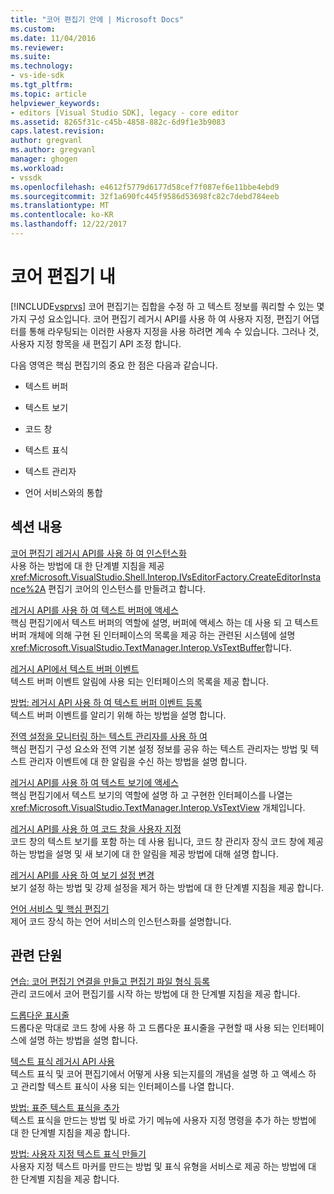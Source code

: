```yaml
---
title: "코어 편집기 안에 | Microsoft Docs"
ms.custom: 
ms.date: 11/04/2016
ms.reviewer: 
ms.suite: 
ms.technology:
- vs-ide-sdk
ms.tgt_pltfrm: 
ms.topic: article
helpviewer_keywords:
- editors [Visual Studio SDK], legacy - core editor
ms.assetid: 8265f31c-c45b-4858-882c-6d9f1e3b9083
caps.latest.revision: 
author: gregvanl
ms.author: gregvanl
manager: ghogen
ms.workload:
- vssdk
ms.openlocfilehash: e4612f5779d6177d58cef7f087ef6e11bbe4ebd9
ms.sourcegitcommit: 32f1a690fc445f9586d53698fc82c7debd784eeb
ms.translationtype: MT
ms.contentlocale: ko-KR
ms.lasthandoff: 12/22/2017
---
```

# <a name="inside-the-core-editor"></a>코어 편집기 내
[!INCLUDE[vsprvs](../code-quality/includes/vsprvs_md.md)] 코어 편집기는 집합을 수정 하 고 텍스트 정보를 쿼리할 수 있는 몇 가지 구성 요소입니다. 코어 편집기 레거시 API를 사용 하 여 사용자 지정, 편집기 어댑터를 통해 라우팅되는 이러한 사용자 지정을 사용 하려면 계속 수 있습니다. 그러나 것, 사용자 지정 항목을 새 편집기 API 조정 합니다.  
  
 다음 영역은 핵심 편집기의 중요 한 점은 다음과 같습니다.  
  
-   텍스트 버퍼  
  
-   텍스트 보기  
  
-   코드 창  
  
-   텍스트 표식  
  
-   텍스트 관리자  
  
-   언어 서비스와의 통합  
  
## <a name="in-this-section"></a>섹션 내용  
 [코어 편집기 레거시 API를 사용 하 여 인스턴스화](../extensibility/instantiating-the-core-editor-by-using-the-legacy-api.md)  
 사용 하는 방법에 대 한 단계별 지침을 제공 <xref:Microsoft.VisualStudio.Shell.Interop.IVsEditorFactory.CreateEditorInstance%2A> 편집기 코어의 인스턴스를 만들려고 합니다.  
  
 [레거시 API를 사용 하 여 텍스트 버퍼에 액세스](../extensibility/accessing-the-text-buffer-by-using-the-legacy-api.md)  
 핵심 편집기에서 텍스트 버퍼의 역할에 설명, 버퍼에 액세스 하는 데 사용 되 고 텍스트 버퍼 개체에 의해 구현 된 인터페이스의 목록을 제공 하는 관련된 시스템에 설명 <xref:Microsoft.VisualStudio.TextManager.Interop.VsTextBuffer>합니다.  
  
 [레거시 API에서 텍스트 버퍼 이벤트](../extensibility/text-buffer-events-in-the-legacy-api.md)  
 텍스트 버퍼 이벤트 알림에 사용 되는 인터페이스의 목록을 제공 합니다.  
  
 [방법: 레거시 API 사용 하 여 텍스트 버퍼 이벤트 등록](../extensibility/how-to-register-for-text-buffer-events-with-the-legacy-api.md)  
 텍스트 버퍼 이벤트를 알리기 위해 하는 방법을 설명 합니다.  
  
 [전역 설정을 모니터링 하는 텍스트 관리자를 사용 하 여](../extensibility/using-the-text-manager-to-monitor-global-settings.md)  
 핵심 편집기 구성 요소와 전역 기본 설정 정보를 공유 하는 텍스트 관리자는 방법 및 텍스트 관리자 이벤트에 대 한 알림을 수신 하는 방법을 설명 합니다.  
  
 [레거시 API를 사용 하 여 텍스트 보기에 액세스](../extensibility/accessing-thetext-view-by-using-the-legacy-api.md)  
 핵심 편집기에서 텍스트 보기의 역할에 설명 하 고 구현한 인터페이스를 나열는 <xref:Microsoft.VisualStudio.TextManager.Interop.VsTextView> 개체입니다.  
  
 [레거시 API를 사용 하 여 코드 창을 사용자 지정](../extensibility/customizing-code-windows-by-using-the-legacy-api.md)  
 코드 창의 텍스트 보기를 포함 하는 데 사용 됩니다, 코드 창 관리자 장식 코드 창에 제공 하는 방법을 설명 및 새 보기에 대 한 알림을 제공 방법에 대해 설명 합니다.  
  
 [레거시 API를 사용 하 여 보기 설정 변경](../extensibility/changing-view-settings-by-using-the-legacy-api.md)  
 보기 설정 하는 방법 및 강제 설정을 제거 하는 방법에 대 한 단계별 지침을 제공 합니다.  
  
 [언어 서비스 및 핵심 편집기](../extensibility/language-services-and-the-core-editor.md)  
 제어 코드 장식 하는 언어 서비스의 인스턴스화를 설명합니다.  
  
## <a name="related-sections"></a>관련 단원  
 [연습: 코어 편집기 연결을 만들고 편집기 파일 형식 등록](../extensibility/walkthrough-creating-a-core-editor-and-registering-an-editor-file-type.md)  
 관리 코드에서 코어 편집기를 시작 하는 방법에 대 한 단계별 지침을 제공 합니다.  
  
 [드롭다운 표시줄](../extensibility/drop-down-bar.md)  
 드롭다운 막대로 코드 창에 사용 하 고 드롭다운 표시줄을 구현할 때 사용 되는 인터페이스에 설명 하는 방법을 설명 합니다.  
  
 [텍스트 표식 레거시 API 사용](../extensibility/using-text-markers-with-the-legacy-api.md)  
 텍스트 표식 및 코어 편집기에서 어떻게 사용 되는지를의 개념을 설명 하 고 액세스 하 고 관리할 텍스트 표식이 사용 되는 인터페이스를 나열 합니다.  
  
 [방법: 표준 텍스트 표식을 추가](../extensibility/how-to-add-standard-text-markers.md)  
 텍스트 표식을 만드는 방법 및 바로 가기 메뉴에 사용자 지정 명령을 추가 하는 방법에 대 한 단계별 지침을 제공 합니다.  
  
 [방법: 사용자 지정 텍스트 표식 만들기](../extensibility/how-to-create-custom-text-markers.md)  
 사용자 지정 텍스트 마커를 만드는 방법 및 표식 유형을 서비스로 제공 하는 방법에 대 한 단계별 지침을 제공 합니다.